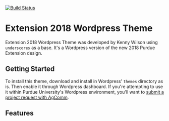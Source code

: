 [![Build Status](https://travis-ci.org/Automattic/_s.svg?branch=master)](https://travis-ci.org/Automattic/_s)

Extension 2018 Wordpress Theme
===

Extension 2018 Wordpress Theme was developed by Kenny Wilson using `underscores` as a base. It's a Wordpress version of the new 2018 Purdue Extension design.

Getting Started
---------------

To install this theme, download and install in Wordpress' `themes` directory as is. Then enable it through Wordpress dashboard. If you're attempting to use it within Purdue University's Wordpress environment, you'll want to [submit a project request with AgComm](https://agcomm.sharedwork.com/wz/template/pubprojrequest,RequestProject.vm).

Features
--------------

